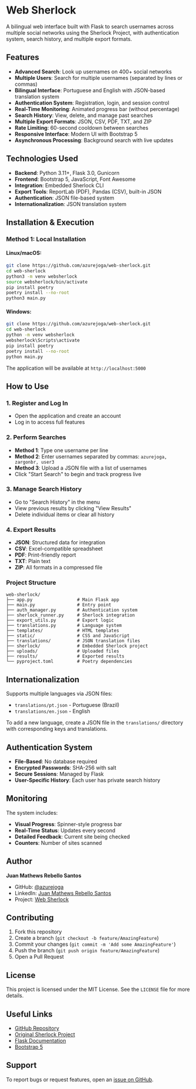 # Web Sherlock

A bilingual web interface built with Flask to search usernames across multiple social networks using the Sherlock Project, with authentication system, search history, and multiple export formats.

##  Features

* **Advanced Search**: Look up usernames on 400+ social networks
* **Multiple Users**: Search for multiple usernames (separated by lines or commas)
* **Bilingual Interface**: Portuguese and English with JSON-based translation system
* **Authentication System**: Registration, login, and session control
* **Real-Time Monitoring**: Animated progress bar (without percentage)
* **Search History**: View, delete, and manage past searches
* **Multiple Export Formats**: JSON, CSV, PDF, TXT, and ZIP
* **Rate Limiting**: 60-second cooldown between searches
* **Responsive Interface**: Modern UI with Bootstrap 5
* **Asynchronous Processing**: Background search with live updates

## Technologies Used

* **Backend**: Python 3.11+, Flask 3.0, Gunicorn
* **Frontend**: Bootstrap 5, JavaScript, Font Awesome
* **Integration**: Embedded Sherlock CLI
* **Export Tools**: ReportLab (PDF), Pandas (CSV), built-in JSON
* **Authentication**: JSON file-based system
* **Internationalization**: JSON translation system

## Installation & Execution

### Method 1: Local Installation

#### Linux/macOS:
```bash
git clone https://github.com/azurejoga/web-sherlock.git
cd web-sherlock
python3 -m venv websherlock
source websherlock/bin/activate
pip install poetry
poetry install --no-root
python3 main.py
```

#### Windows:

```bash
git clone https://github.com/azurejoga/web-sherlock.git
cd web-sherlock
python -m venv websherlock
websherlock\Scripts\activate
pip install poetry
poetry install --no-root
python main.py
```

The application will be available at `http://localhost:5000`

## How to Use

### 1. Register and Log In

* Open the application and create an account
* Log in to access full features

### 2. Perform Searches

* **Method 1**: Type one username per line
* **Method 2**: Enter usernames separated by commas: `azurejoga, zargonbr, user3`
* **Method 3**: Upload a JSON file with a list of usernames
* Click "Start Search" to begin and track progress live

### 3. Manage Search History

* Go to "Search History" in the menu
* View previous results by clicking "View Results"
* Delete individual items or clear all history

### 4. Export Results

* **JSON**: Structured data for integration
* **CSV**: Excel-compatible spreadsheet
* **PDF**: Print-friendly report
* **TXT**: Plain text
* **ZIP**: All formats in a compressed file

### Project Structure

```
web-sherlock/
├── app.py                 # Main Flask app
├── main.py                # Entry point
├── auth_manager.py        # Authentication system
├── sherlock_runner.py     # Sherlock integration
├── export_utils.py        # Export logic
├── translations.py        # Language system
├── templates/             # HTML templates
├── static/                # CSS and JavaScript
├── translations/          # JSON translation files
├── sherlock/              # Embedded Sherlock project
├── uploads/               # Uploaded files
├── results/               # Exported results
└── pyproject.toml         # Poetry dependencies
```

## Internationalization

Supports multiple languages via JSON files:

* `translations/pt.json` - Portuguese (Brazil)
* `translations/en.json` - English

To add a new language, create a JSON file in the `translations/` directory with corresponding keys and translations.

## Authentication System

* **File-Based**: No database required
* **Encrypted Passwords**: SHA-256 with salt
* **Secure Sessions**: Managed by Flask
* **User-Specific History**: Each user has private search history

## Monitoring

The system includes:

* **Visual Progress**: Spinner-style progress bar
* **Real-Time Status**: Updates every second
* **Detailed Feedback**: Current site being checked
* **Counters**: Number of sites scanned

##  Author

**Juan Mathews Rebello Santos**

* GitHub: [@azurejoga](https://github.com/azurejoga)
* LinkedIn: [Juan Mathews Rebello Santos](https://linkedin.com/in/juan-mathews-rebello-santos-/)
* Project: [Web Sherlock](https://github.com/azurejoga/web-sherlock/)

## Contributing

1. Fork this repository
2. Create a branch (`git checkout -b feature/AmazingFeature`)
3. Commit your changes (`git commit -m 'Add some AmazingFeature'`)
4. Push the branch (`git push origin feature/AmazingFeature`)
5. Open a Pull Request

##  License

This project is licensed under the MIT License. See the `LICENSE` file for more details.

##  Useful Links

* [GitHub Repository](https://github.com/azurejoga/web-sherlock/)
* [Original Sherlock Project](https://github.com/sherlock-project/sherlock)
* [Flask Documentation](https://flask.palletsprojects.com/)
* [Bootstrap 5](https://getbootstrap.com/)

## Support

To report bugs or request features, open an [issue on GitHub](https://github.com/azurejoga/web-sherlock/issues).